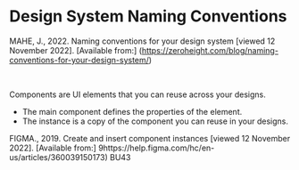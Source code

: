 # Design System Naming Conventions
 
MAHE, J., 2022. Naming conventions for your design system [viewed 12 November 2022]. [Available from:] (https://zeroheight.com/blog/naming-conventions-for-your-design-system/)

‌

Components are UI elements that you can reuse across your designs.

* The main component defines the properties of the element.
* The instance is a copy of the component you can reuse in your designs.

FIGMA., 2019. Create and insert component instances [viewed 12 November 2022]. [Available from:] 9https://help.figma.com/hc/en-us/articles/360039150173)
BU43

‌